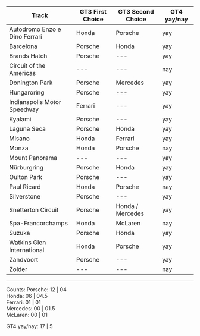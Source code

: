 | Track 				| GT3 First Choice 	| GT3 Second Choice	| GT4 yay/nay
| ----- 				| ----------------	| -----------------	| -----------
| Autodromo Enzo e Dino Ferrari		| Honda 		| Porsche 		| yay
| Barcelona				| Porsche 		| Honda			| yay
| Brands Hatch				| Porsche		| ---			| yay
| Circuit of the Americas		| ---			| ---			| nay
| Donington Park			| Porsche		| Mercedes		| yay
| Hungaroring				| Porsche		| ---			| yay
| Indianapolis Motor Speedway		| Ferrari		| ---			| yay
| Kyalami				| Porsche		| ---			| yay
| Laguna Seca				| Porsche		| Honda			| yay
| Misano				| Honda			| Ferrari		| yay
| Monza					| Honda 		| Porsche		| nay
| Mount Panorama			| ---			| ---			| yay
| Nürburgring				| Porsche		| Honda			| yay
| Oulton Park				| Porsche		| ---			| yay
| Paul Ricard				| Honda			| Porsche		| nay
| Silverstone				| Porsche		| ---			| yay
| Snetterton Circuit			| Porsche		| Honda / Mercedes	| yay
| Spa-Francorchamps			| Honda			| McLaren		| nay
| Suzuka				| Porsche		| Honda			| yay
| Watkins Glen International		| Honda			| Porsche		| yay
| Zandvoort				| Porsche		| ---			| yay
| Zolder				| ---			| ---			| nay
_____
Counts:
Porsche:	12 | 04   
Honda:		06 | 04.5	   
Ferrari:	01 | 01   
Mercedes:	00 | 01.5   
McLaren:	00 | 01   
 
GT4 yay/nay:	17 | 5
